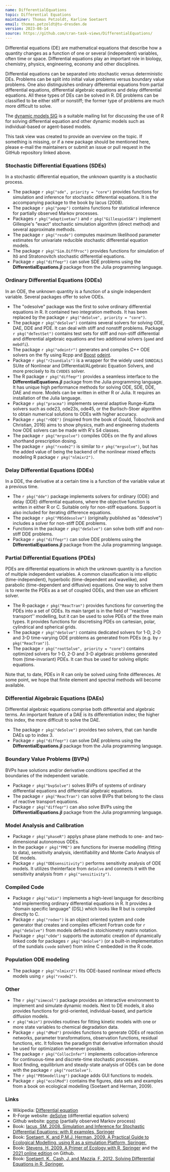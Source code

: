 ```yaml
---
name: DifferentialEquations
topic: Differential Equations
maintainer: Thomas Petzoldt, Karline Soetaert
email: thomas.petzoldt@tu-dresden.de
version: 2023-08-14
source: https://github.com/cran-task-views/DifferentialEquations/
---
```



Differential equations (DE) are mathematical equations that describe how
a quantity changes as a function of one or several (independent)
variables, often time or space. Differential equations play an important
role in biology, chemistry, physics, engineering, economy and other
disciplines.

Differential equations can be separated into stochastic versus
deterministic DEs. Problems can be split into initial value problems
versus boundary value problems. One also distinguishes ordinary
differential equations from partial differential equations, differential
algebraic equations and delay differential equations. All these types of
DEs can be solved in R. DE problems can be classified to be either stiff
or nonstiff; the former type of problems are much more difficult to
solve.

The [dynamic models SIG](https://stat.ethz.ch/mailman/listinfo/r-sig-dynamic-models)
is a suitable mailing list for discussing the use of R for solving
differential equation and other dynamic models such as individual-based
or agent-based models.

This task view was created to provide an overview on the topic. If something
is missing, or if a new package should be mentioned here, please e-mail the
maintainers or submit an issue or pull request in the GitHub
repository linked above.

### Stochastic Differential Equations (SDEs)

In a stochastic differential equation, the unknown quantity is a
stochastic process.

-   The package `r pkg("sde", priority = "core")` provides
    functions for simulation and inference for stochastic differential
    equations. It is the accompanying package to the book by Iacus
    (2008).
-   The package `r pkg("pomp")` contains functions for
    statistical inference for partially observed Markov processes.
-   Packages `r pkg("adaptivetau")` and
    `r pkg("GillespieSSA")` implement Gillespie's "exact"
    stochastic simulation algorithm (direct method) and several
    approximate methods.
-   The package `r pkg("resde")` computes maximum likelihood parameter
    estimates for univariate reducible stochastic differential equation
    models.
-   The package `r pkg("Sim.DiffProc")` provides functions
    for simulation of Itô and Stratonovitch stochastic differential
    equations.
-   Package `r pkg("diffeqr")` can solve SDE problems using
    the **DifferentialEquations.jl** package from the Julia programming
    language.

### Ordinary Differential Equations (ODEs)

In an ODE, the unknown quantity is a function of a single independent
variable. Several packages offer to solve ODEs.

-   The "odesolve" package was the first to solve ordinary
    differential equations in R. It contained two integration methods.
    It has been replaced by the package
    `r pkg("deSolve", priority = "core")`.
-   The package `r pkg("deSolve")` contains several solvers
    for solving ODE, DAE, DDE and PDE. It can deal with stiff and
    nonstiff problems. Package `r pkg("deTestSet")` contains test sets for 
    stiff and non-stiff differential and differential algebraic equations 
    and two additional solvers (`gamd` and `mebdfi`).
-   The package `r pkg("odeintr")` generates and compiles
    C++ ODE solvers on the fly using Rcpp and
    [Boost](http://www.boost.org/) [odeint](http://www.odeint.com/).
-   Package `r pkg("r2sundials")` is a wrapper for the  widely used `SUNDIALS` 
    SUite of Nonlinear and DIfferential/ALgebraic Equation Solvers, and more 
    precisely to its `CVODES` solver.
-   The R package `r pkg("diffeqr")` provides a seamless
    interface to the **DifferentialEquations.jl** package from the Julia
    programming language. It has unique high performance methods for
    solving ODE, SDE, DDE, DAE and more. Models can be written in either
    R or Julia. It requires an installation of the Julia language.
-   Package `r pkg("pracma")` implements several adaptive
    Runge-Kutta solvers such as ode23, ode23s, ode45, or the
    Burlisch-Stoer algorithm to obtain numerical solutions to ODEs with
    higher accuracy.
-   Package `r pkg("rODE")` (inspired from the book of
    Gould, Tobochnik and Christian, 2016) aims to show physics, math and
    engineering students how ODE solvers can be made with R's S4
    classes.
-   The package `r pkg("mrgsolve")` compiles ODEs on the fly
    and allows shorthand prescription dosing.
-   The package `r pkg("rxode2")` is similar to
    `r pkg("mrgsolve")`, but has the added value of being
    the backend of the nonlinear mixed effects modeling R package
    `r pkg("nlmixr2")`.

### Delay Differential Equations (DDEs)

In a DDE, the derivative at a certain time is a function of the variable
value at a previous time.

-   The `r pkg("dde")` package implements solvers for
    ordinary (ODE) and delay (DDE) differential equations, where the
    objective function is written in either R or C. Suitable only for
    non-stiff equations. Support is also included for iterating
    difference equations.
-   The package `r pkg("PBSddesolve")` (originally published
    as "ddesolve") includes a solver for non-stiff DDE problems.
-   Functions in the package `r pkg("deSolve")` can solve
    both stiff and non-stiff DDE problems.
-   Package `r pkg("diffeqr")` can solve DDE problems using
    the **DifferentialEquations.jl** package from the Julia programming
    language.

### Partial Differential Equations (PDEs)

PDEs are differential equations in which the unknown quantity is a
function of multiple independent variables. A common classification is
into elliptic (time-independent), hyperbolic (time-dependent and
wavelike), and parabolic (time-dependent and diffusive) equations. One
way to solve them is to rewrite the PDEs as a set of coupled ODEs, and
then use an efficient solver.

-   The R-package `r pkg("ReacTran")` provides functions for
    converting the PDEs into a set of ODEs. Its main target is in the
    field of ''reactive transport'' modelling, but it can be used to
    solve PDEs of the three main types. It provides functions for
    discretising PDEs on cartesian, polar, cylindrical and spherical
    grids.
-   The package `r pkg("deSolve")` contains dedicated
    solvers for 1-D, 2-D and 3-D time-varying ODE problems as generated
    from PDEs (e.g. by `r pkg("ReacTran")`).
-   The package `r pkg("rootSolve", priority = "core")`
    contains optimized solvers for 1-D, 2-D and 3-D algebraic problems
    generated from (time-invariant) PDEs. It can thus be used for
    solving elliptic equations.

Note that, to date, PDEs in R can only be solved using finite
differences. At some point, we hope that finite element and spectral
methods will become available.

### Differential Algebraic Equations (DAEs)

Differential algebraic equations comprise both differential and
algebraic terms. An important feature of a DAE is its differentiation
index; the higher this index, the more difficult to solve the DAE.

-   The package `r pkg("deSolve")` provides two solvers,
    that can handle DAEs up to index 3.
-   Package `r pkg("diffeqr")` can solve DAE problems using
    the **DifferentialEquations.jl** package from the Julia programming
    language.

### Boundary Value Problems (BVPs)

BVPs have solutions and/or derivative conditions specified at the
boundaries of the independent variable.

-   Package `r pkg("bvpSolve")` solves BVPs of systems of ordinary differential 
    equations and differential algebraic equations. 
-   The package `r pkg("ReacTran")` can solve BVPs that
    belong to the class of reactive transport equations.
-   Package `r pkg("diffeqr")` can also solve BVPs using the
    **DifferentialEquations.jl** package from the Julia programming
    language.
    
### Model Analysis and Calibration

-   Package `r pkg("phaseR")` applys phase plane methods to one- and 
    two-dimensional autonomous ODEs.
-   In the package `r pkg("FME")` are functions for inverse
    modelling (fitting to data), sensitivity analysis, identifiability
    and Monte Carlo Analysis of DE models.
-   Package `r pkg("ODEsensitivity")` performs sensitivity analysis of ODE 
    models. It utilizes theinterface from `deSolve` and connects it with the 
    sensitivity analysis from `r pkg("sensitivity")`.

### Compiled Code

-   Package `r pkg("odin")` implements a high-level language for 
    describing and implementing ordinary differential equations in R. 
    It provides a "domain specific language" (DSL) which looks like R but 
    is compiled directly to C.     
-   Package `r pkg("rodeo")` is an object oriented system
    and code generator that creates and compiles efficient Fortran code
    for `r pkg("deSolve")` from models defined in
    stoichiometry matrix notation.
-   Package `r pkg("cOde")` supports the automatic creation
    of dynamically linked code for packages
    `r pkg("deSolve")` (or a built-in implementation of the
    sundials `cvode` solver) from inline C embedded in the R code.

### Population ODE modeling

-   The package `r pkg("nlmixr2")` fits ODE-based nonlinear
    mixed effects models using `r pkg("rxode2")`.


### Other

-   The `r pkg("simecol")` package provides an interactive
    environment to implement and simulate dynamic models. Next to DE
    models, it also provides functions for grid-oriented,
    individual-based, and particle diffusion models.
-   `r pkg("mkin")` provides routines for fitting kinetic
    models with one or more state variables to chemical degradation
    data.
-   Package `r pkg("dMod")` provides functions to generate
    ODEs of reaction networks, parameter transformations, observation
    functions, residual functions, etc. It follows the paradigm that
    derivative information should be used for optimization whenever
    possible.
-   The package `r pkg("CollocInfer")` implements
    collocation-inference for continuous-time and discrete-time
    stochastic processes.
-   Root finding, equilibrium and steady-state analysis of ODEs can be
    done with the package `r pkg("rootSolve")`.
-   The `r pkg("PBSmodelling")` package adds GUI functions
    to models.
-   Package `r pkg("ecolMod")` contains the figures, data
    sets and examples from a book on ecological modelling (Soetaert and
    Herman, 2009).


### Links
-   Wikipedia: [Differential equation](http://en.wikipedia.org/wiki/Differential_equation)
-   R-Forge website: [deSolve](https://deSolve.R-Forge.R-project.org) (differential equation solvers)
-   Github website: [pomp](https://kingaa.github.io/pomp/) (partially observed Markov process)
-   Book: [Iacus, SM. 2008. Simulation and Inference for Stochastic Differential Equations: with R examples, Springer](http://www.springer.com/978-0-387-75838-1)
-   Book: [Soetaert, K. and P.M.J. Herman, 2009. A Practical Guide to Ecological Modelling, using R as a simulation Platform, Springer.](http://www.springer.com/life+sciences/ecology/book/978-1-4020-8623-6)
-   Book: [Stevens, H, 2009. A Primer of Ecology with R, Springer](http://www.springer.com/life+sci/ecology/book/978-0-387-89881-0) and the [2021 online edition](https://hankstevens.github.io/Primer-of-Ecology/) on Github.
-   Book: [Soetaert, K., Cash, J. and Mazzia, F. 2012. Solving Differential Equations in R, Springer.](http://www.springer.com/statistics/computanional+statistics/book/978-3-642-28069-6)
